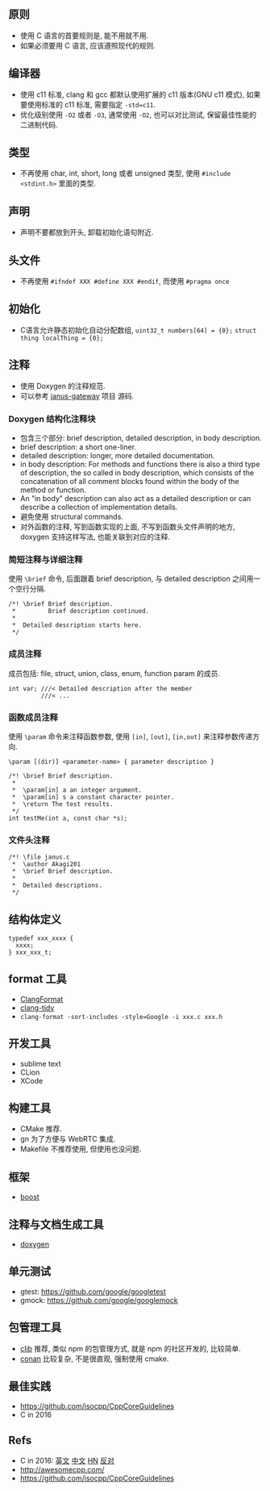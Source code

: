 ## 原则
* 使用 C 语言的首要规则是, 能不用就不用.
* 如果必须要用 C 语言, 应该遵照现代的规则.

## 编译器
* 使用 c11 标准, clang 和 gcc 都默认使用扩展的 c11 版本(GNU c11 模式), 如果要使用标准的 c11 标准, 需要指定 `-std=c11`.
* 优化级别使用 `-O2` 或者 `-O3`, 通常使用 `-O2`, 也可以对比测试, 保留最佳性能的二进制代码.

## 类型
* 不再使用 char, int, short, long 或者 unsigned 类型, 使用 `#include <stdint.h>` 里面的类型.

## 声明
* 声明不要都放到开头, 卸载初始化语句附近.

## 头文件
* 不再使用 `#ifndef XXX #define XXX #endif`, 而使用 `#pragma once`

## 初始化
* C语言允许静态初始化自动分配数组, `uint32_t numbers[64] = {0};`  `struct thing localThing = {0};`

## 注释

* 使用 Doxygen 的注释规范.
* 可以参考 [janus-gateway](https://github.com/meetecho/janus-gateway) 项目 源码.

### Doxygen 结构化注释块
* 包含三个部分: brief description, detailed description, in body description.
* brief description: a short one-liner.
* detailed description: longer, more detailed documentation.
* in body description: For methods and functions there is also a third type of description, the so called in body description, which consists of the concatenation of all comment blocks found within the body of the method or function.
* An "in body" description can also act as a detailed description or can describe a collection of implementation details.
* 避免使用 structural commands.
* 对外函数的注释, 写到函数实现的上面, 不写到函数头文件声明的地方, doxygen 支持这样写法, 也能关联到对应的注释.

### 简短注释与详细注释

使用 `\brief` 命令, 后面跟着 brief description, 与 detailed description 之间用一个空行分隔.

```
/*! \brief Brief description.
 *         Brief description continued.
 *
 *  Detailed description starts here.
 */
```

### 成员注释

成员包括: file, struct, union, class, enum, function param 的成员.

```
int var; ///< Detailed description after the member
         ///< ...
```

### 函数成员注释

使用 `\param` 命令来注释函数参数, 使用 `[in]`, `[out]`, 
`[in,out]` 来注释参数传递方向.

```
\param [(dir)] <parameter-name> { parameter description }
```

```
/*! \brief Brief description.
 *
 *  \param[in] a an integer argument.
 *  \param[in] s a constant character pointer.
 *  \return The test results.
 */
int testMe(int a, const char *s);
```

### 文件头注释

```
/*! \file janus.c
 *  \author Akagi201
 *  \brief Brief description.
 *
 *  Detailed descriptions.
 */
```

## 结构体定义

```
typedef xxx_xxxx {
  xxxx;
} xxx_xxx_t;
```

## format 工具
* [ClangFormat](http://clang.llvm.org/docs/ClangFormat.html)
* [clang-tidy](http://clang.llvm.org/extra/clang-tidy/)
* `clang-format -sort-includes -style=Google -i xxx.c xxx.h`

## 开发工具
* sublime text
* CLion
* XCode

## 构建工具
* CMake 推荐.
* gn 为了方便与 WebRTC 集成.
* Makefile 不推荐使用, 但使用也没问题.

## 框架
* [boost](http://www.boost.org/)

## 注释与文档生成工具
* [doxygen](http://www.stack.nl/~dimitri/doxygen/)

## 单元测试
* gtest: <https://github.com/google/googletest>
* gmock: <https://github.com/google/googlemock>

## 包管理工具
* [clib](https://github.com/clibs/clib) 推荐, 类似 npm 的包管理方式, 就是 npm 的社区开发的, 比较简单.
* [conan](https://conan.io/) 比较复杂, 不是很直观, 强制使用 cmake.

## 最佳实践
* <https://github.com/isocpp/CppCoreGuidelines>
* C in 2016

## Refs
* C in 2016: [英文](https://matt.sh/howto-c) [中文](http://www.infoq.com/cn/articles/c-language-2016) [HN](https://news.ycombinator.com/item?id=10864176) [反对](https://github.com/Keith-S-Thompson/how-to-c-response)
* <http://awesomecpp.com/>
* <https://github.com/isocpp/CppCoreGuidelines>
